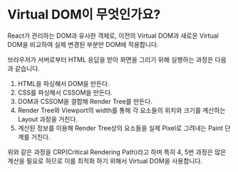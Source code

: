 # Virtual DOM이 무엇인가요?

React가 관리하는 DOM과 유사한 객체로, 이전의 Virtual DOM과 새로운 Virtual DOM을 비교하여 실제 변경된 부분만 DOM에 적용합니다.

브라우저가 서버로부터 HTML 응답을 받아 화면을 그리기 위해 실행하는 과정은 다음과 같습니다.

1. HTML을 파싱해서 DOM을 만든다.
2. CSS를 파싱해서 CSSOM을 만든다.
3. DOM과 CSSOM을 결합해 Render Tree를 만든다.
4. Render Tree와 Viewport의 width를 통해 각 요소들의 위치와 크기를 계산하는 Layout 과정을 거친다.
5. 계산된 정보를 이용해 Render Tree상의 요소들을 실제 Pixel로 그려내는 Paint 단계를 거친다.

위와 같은 과정을 CRP(Critical Rendering Path)라고 하며 특히 4, 5번 과정은 많은 계산을 필요로 하므로 이를 최적화 하기 위해서 Virtual DOM을 사용합니다.
